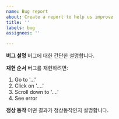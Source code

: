 ```yaml
---
name: Bug report
about: Create a report to help us improve
title: ''
labels: bug
assignees: ''

---
```


**버그 설명**
버그에 대한 간단한 설명합니다.

**재현 순서**
버그를 재현하려면:
1. Go to '...'
2. Click on '....'
3. Scroll down to '....'
4. See error

**정상 동작**
어떤 결과가 정상동작인지 설명합니다.
